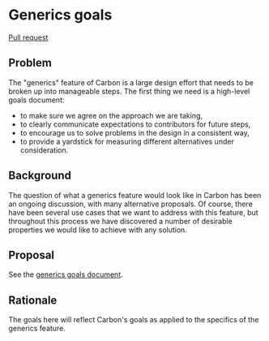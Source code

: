 # Generics goals

<!--
Part of the Carbon Language project, under the Apache License v2.0 with LLVM
Exceptions. See /LICENSE for license information.
SPDX-License-Identifier: Apache-2.0 WITH LLVM-exception
-->

[Pull request](https://github.com/carbon-language/carbon-lang/pull/24)

## Problem

The "generics" feature of Carbon is a large design effort that needs to be
broken up into manageable steps. The first thing we need is a high-level goals
document:

-   to make sure we agree on the approach we are taking,
-   to clearly communicate expectations to contributors for future steps,
-   to encourage us to solve problems in the design in a consistent way,
-   to provide a yardstick for measuring different alternatives under
    consideration.

## Background

The question of what a generics feature would look like in Carbon has been an
ongoing discussion, with many alternative proposals. Of course, there have been
several use cases that we want to address with this feature, but throughout this
process we have discovered a number of desirable properties we would like to
achieve with any solution.

## Proposal

See the [generics goals document](/docs/design/generics/goals.md).

## Rationale

The goals here will reflect Carbon's goals as applied to the specifics of the
generics feature.

